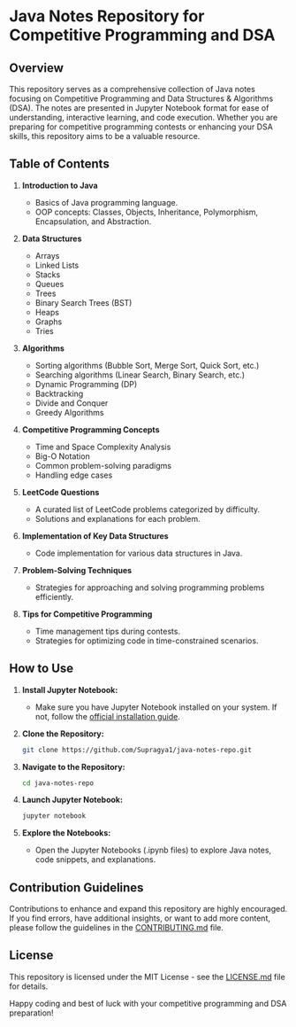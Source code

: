 # Java Notes Repository for Competitive Programming and DSA

## Overview
This repository serves as a comprehensive collection of Java notes focusing on Competitive Programming and Data Structures & Algorithms (DSA). The notes are presented in Jupyter Notebook format for ease of understanding, interactive learning, and code execution. Whether you are preparing for competitive programming contests or enhancing your DSA skills, this repository aims to be a valuable resource.

## Table of Contents

1. **Introduction to Java**
    - Basics of Java programming language.
    - OOP concepts: Classes, Objects, Inheritance, Polymorphism, Encapsulation, and Abstraction.

2. **Data Structures**
    - Arrays
    - Linked Lists
    - Stacks
    - Queues
    - Trees
    - Binary Search Trees (BST)
    - Heaps
    - Graphs
    - Tries

3. **Algorithms**
    - Sorting algorithms (Bubble Sort, Merge Sort, Quick Sort, etc.)
    - Searching algorithms (Linear Search, Binary Search, etc.)
    - Dynamic Programming (DP)
    - Backtracking
    - Divide and Conquer
    - Greedy Algorithms

4. **Competitive Programming Concepts**
    - Time and Space Complexity Analysis
    - Big-O Notation
    - Common problem-solving paradigms
    - Handling edge cases

5. **LeetCode Questions**
    - A curated list of LeetCode problems categorized by difficulty.
    - Solutions and explanations for each problem.

6. **Implementation of Key Data Structures**
    - Code implementation for various data structures in Java.

7. **Problem-Solving Techniques**
    - Strategies for approaching and solving programming problems efficiently.

8. **Tips for Competitive Programming**
    - Time management tips during contests.
    - Strategies for optimizing code in time-constrained scenarios.

## How to Use

1. **Install Jupyter Notebook:**
    - Make sure you have Jupyter Notebook installed on your system. If not, follow the [official installation guide](https://jupyter.org/install).

2. **Clone the Repository:**
    ```bash
    git clone https://github.com/Supragya1/java-notes-repo.git
    ```

3. **Navigate to the Repository:**
    ```bash
    cd java-notes-repo
    ```

4. **Launch Jupyter Notebook:**
    ```bash
    jupyter notebook
    ```

5. **Explore the Notebooks:**
    - Open the Jupyter Notebooks (.ipynb files) to explore Java notes, code snippets, and explanations.

## Contribution Guidelines
Contributions to enhance and expand this repository are highly encouraged. If you find errors, have additional insights, or want to add more content, please follow the guidelines in the [CONTRIBUTING.md](CONTRIBUTING.md) file.

## License
This repository is licensed under the MIT License - see the [LICENSE.md](LICENSE.md) file for details.

Happy coding and best of luck with your competitive programming and DSA preparation!
